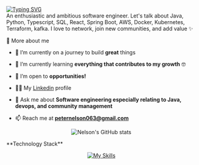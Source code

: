 <p>
  <a href="https://git.io/typing-svg"><img src="https://readme-typing-svg.demolab.com?font=Fira+Code&duration=4600&pause=2500&color=FFC43D&width=435&lines=Hi+there%2C+I+am+Nelson+%F0%9F%91%8B" alt="Typing SVG" /></a><br/>
An enthusiastic and ambitious software engineer. Let's talk about Java, Python, Typescript, SQL, React, Spring Boot, AWS, Docker, Kubernetes, Terraform, kafka. I love to network, join new communities, and add value ✨

<div>
  <summary>🧑 More about me</summary>

- 🔭 I’m currently on a journey to build **great** things

- 🌱 I’m currently learning **everything that contributes to my growth** 🤓

- 🤝 I’m open to **opportunities!**

- 👨‍💻 My [Linkedin](https://www.linkedin.com/in/nelson-tanko-76b623249/) profile

- 💬 Ask me about **Software engineering especially relating to Java, devops, and community management**

- 📫 Reach me at **peternelson063@gmail.com**

</div>
  
</p>
<!-- ![Nelson's GitHub stats](https://github-readme-stats.vercel.app/api?username=peternelson22&hide=prs&show_icons=true&theme=gruvbox&rank_icon=github) -->
<div align="center">
  
  ![Nelson's GitHub stats](https://github-readme-stats.vercel.app/api?username=peternelson22&hide=issues&show_icons=true&theme=gruvbox&rank_icon=github)
</div>
**Technology Stack**

<div align="center">

[![My Skills](https://skillicons.dev/icons?i=java,python,spring,react,typescript,mysql,mongodb,postgres,docker,aws,kafka)](https://skillicons.dev)

</div>
